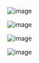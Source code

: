 ![image](https://github.com/shekharbiswas/Finance/assets/32758439/6bfa105e-9e30-4f2f-b580-e24630407bcd)


![image](https://github.com/shekharbiswas/Finance/assets/32758439/b3e59503-66df-4333-b897-11f97e529d79)


![image](https://github.com/shekharbiswas/Finance/assets/32758439/d56eadba-ba41-4dbf-be4a-cca3a1d481cc)

![image](https://github.com/shekharbiswas/Finance/assets/32758439/f4ae225a-288e-4366-95bc-e341f5cc868f)




